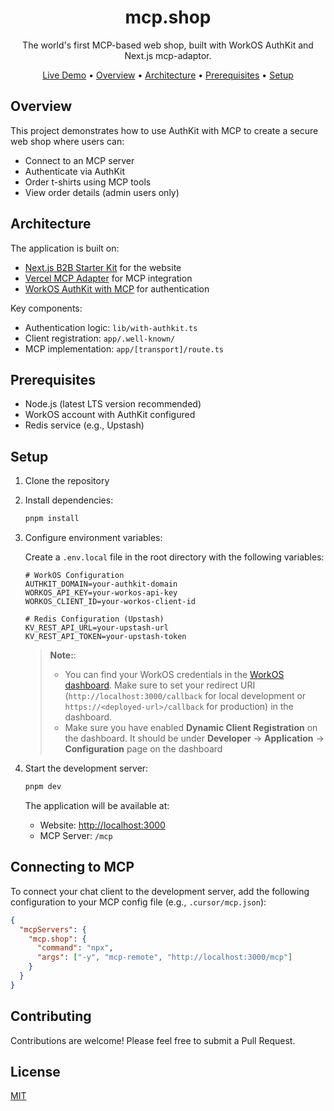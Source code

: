 <p align="center">
  <h1 align="center">mcp.shop</h1>
</p>

<p align="center">
  The world's first MCP-based web shop, built with WorkOS AuthKit and Next.js mcp-adaptor.
</p>

<p align="center">
  <a href="https://mcp.shop/">Live Demo</a> • <a href="#overview">Overview</a> • <a href="#architecture">Architecture</a> • <a href="#prerequisites">Prerequisites</a> • <a href="#setup">Setup</a>
</p>

## Overview

This project demonstrates how to use AuthKit with MCP to create a secure web shop where users can:

- Connect to an MCP server
- Authenticate via AuthKit
- Order t-shirts using MCP tools
- View order details (admin users only)

## Architecture

The application is built on:

- [Next.js B2B Starter Kit](https://workos.com/blog/nextjs-b2b-starter-kit) for the website
- [Vercel MCP Adapter](https://github.com/vercel/mcp-adapter) for MCP integration
- [WorkOS AuthKit with MCP](https://workos.com/docs/user-management/mcp) for authentication

Key components:

- Authentication logic: `lib/with-authkit.ts`
- Client registration: `app/.well-known/`
- MCP implementation: `app/[transport]/route.ts`

## Prerequisites

- Node.js (latest LTS version recommended)
- WorkOS account with AuthKit configured
- Redis service (e.g., Upstash)

## Setup

1. Clone the repository
2. Install dependencies:

   ```bash
   pnpm install
   ```

3. Configure environment variables:

   Create a `.env.local` file in the root directory with the following variables:

   ```env
   # WorkOS Configuration
   AUTHKIT_DOMAIN=your-authkit-domain
   WORKOS_API_KEY=your-workos-api-key
   WORKOS_CLIENT_ID=your-workos-client-id

   # Redis Configuration (Upstash)
   KV_REST_API_URL=your-upstash-url
   KV_REST_API_TOKEN=your-upstash-token
   ```

   > **Note:**:
   >
   > - You can find your WorkOS credentials in the [WorkOS dashboard](https://workos.com/docs/user-management/vanilla/nodejs/1-configure-your-project). Make sure to set your redirect URI (`http://localhost:3000/callback` for local development or `https://<deployed-url>/callback` for production) in the dashboard.
   > - Make sure you have enabled **Dynamic Client Registration** on the dashboard. It should be under **Developer** -> **Application** -> **Configuration** page on the dashboard

4. Start the development server:

   ```bash
   pnpm dev
   ```

   The application will be available at:
   - Website: [http://localhost:3000](http://localhost:3000)
   - MCP Server: `/mcp`

## Connecting to MCP

To connect your chat client to the development server, add the following configuration to your MCP config file (e.g., `.cursor/mcp.json`):

```json
{
  "mcpServers": {
    "mcp.shop": {
      "command": "npx",
      "args": ["-y", "mcp-remote", "http://localhost:3000/mcp"]
    }
  }
}
```

## Contributing

Contributions are welcome! Please feel free to submit a Pull Request.

## License

[MIT](LICENSE)
